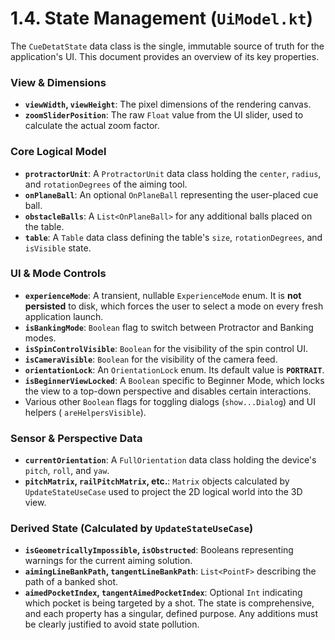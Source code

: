 # 1.4. State Management (`UiModel.kt`)

The `CueDetatState` data class is the single, immutable source of truth for the application's UI.
This document provides an overview of its key properties.

### View & Dimensions

- **`viewWidth`, `viewHeight`**: The pixel dimensions of the rendering canvas.
- **`zoomSliderPosition`**: The raw `Float` value from the UI slider, used to calculate the actual
  zoom factor.
### Core Logical Model

- **`protractorUnit`**: A `ProtractorUnit` data class holding the `center`, `radius`, and
  `rotationDegrees` of the aiming tool.
- **`onPlaneBall`**: An optional `OnPlaneBall` representing the user-placed cue ball.
- **`obstacleBalls`**: A `List<OnPlaneBall>` for any additional balls placed on the table.
- **`table`**: A `Table` data class defining the table's `size`, `rotationDegrees`, and `isVisible`
  state.
### UI & Mode Controls

- **`experienceMode`**: A transient, nullable `ExperienceMode` enum. It is **not persisted** to
  disk, which forces the user to select a mode on every fresh application launch.
- **`isBankingMode`**: `Boolean` flag to switch between Protractor and Banking modes.
- **`isSpinControlVisible`**: `Boolean` for the visibility of the spin control UI.
- **`isCameraVisible`**: `Boolean` for the visibility of the camera feed.
- **`orientationLock`**: An `OrientationLock` enum. Its default value is **`PORTRAIT`**.
- **`isBeginnerViewLocked`**: A `Boolean` specific to Beginner Mode, which locks the view to a
  top-down perspective and disables certain interactions.
- Various other `Boolean` flags for toggling dialogs (`show...Dialog`) and UI helpers (
  `areHelpersVisible`).
### Sensor & Perspective Data

- **`currentOrientation`**: A `FullOrientation` data class holding the device's `pitch`, `roll`, and
  `yaw`.
- **`pitchMatrix`, `railPitchMatrix`, etc.**: `Matrix` objects calculated by `UpdateStateUseCase`
  used to project the 2D logical world into the 3D view.
### Derived State (Calculated by `UpdateStateUseCase`)

- **`isGeometricallyImpossible`, `isObstructed`**: Booleans representing warnings for the current
  aiming solution.
- **`aimingLineBankPath`, `tangentLineBankPath`**: `List<PointF>` describing the path of a banked
  shot.
- **`aimedPocketIndex`, `tangentAimedPocketIndex`**: Optional `Int` indicating which pocket is being
  targeted by a shot. The state is comprehensive, and each property has a singular, defined purpose.
  Any additions must be clearly justified to avoid state pollution.
